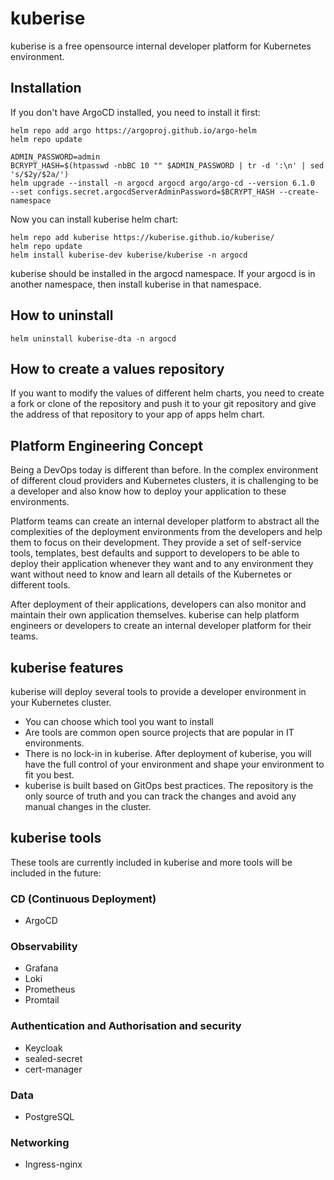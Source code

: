 # kuberise

kuberise is a free opensource internal developer platform for Kubernetes environment.

## Installation

If you don't have ArgoCD installed, you need to install it first:
```
helm repo add argo https://argoproj.github.io/argo-helm
helm repo update

ADMIN_PASSWORD=admin
BCRYPT_HASH=$(htpasswd -nbBC 10 "" $ADMIN_PASSWORD | tr -d ':\n' | sed 's/$2y/$2a/')
helm upgrade --install -n argocd argocd argo/argo-cd --version 6.1.0  --set configs.secret.argocdServerAdminPassword=$BCRYPT_HASH --create-namespace
```

Now you can install kuberise helm chart:
```
helm repo add kuberise https://kuberise.github.io/kuberise/
helm repo update
helm install kuberise-dev kuberise/kuberise -n argocd
```
kuberise should be installed in the argocd namespace. If your argocd is in another namespace, then install kuberise in that namespace.

## How to uninstall

```
helm uninstall kuberise-dta -n argocd
```

## How to create a values repository

If you want to modify the values of different helm charts, you need to create a fork or clone of the repository and push it to your git repository and give the address of that repository to your app of apps helm chart.


## Platform Engineering Concept

Being a DevOps today is different than before. In the complex environment of different cloud providers and Kubernetes clusters, it is challenging to be a developer and also know how to deploy your application to these environments.

Platform teams can create an internal developer platform to abstract all the complexities of the deployment environments from the developers and help them to focus on their development. They provide a set of self-service tools, templates, best defaults and support to developers to be able to deploy their application whenever they want and to any environment they want without need to know and learn all details of the Kubernetes or different tools.

After deployment of their applications, developers can also monitor and maintain their own application themselves. kuberise can help platform engineers or developers to create an internal developer platform for their teams.

## kuberise features

kuberise will deploy several tools to provide a developer environment in your Kubernetes cluster.
- You can choose which tool you want to install
- Are tools are common open source projects that are popular in IT environments.
- There is no lock-in in kuberise. After deployment of kuberise, you will have the full control of your environment and shape your environment to fit you best.
- kuberise is built based on GitOps best practices. The repository is the only source of truth and you can track the changes and avoid any manual changes in the cluster.

## kuberise tools

These tools are currently included in kuberise and more tools will be included in the future:

### CD (Continuous Deployment)
- ArgoCD
### Observability
- Grafana
- Loki
- Prometheus
- Promtail

### Authentication and Authorisation and security
- Keycloak
- sealed-secret
- cert-manager
### Data
- PostgreSQL

### Networking
- Ingress-nginx
